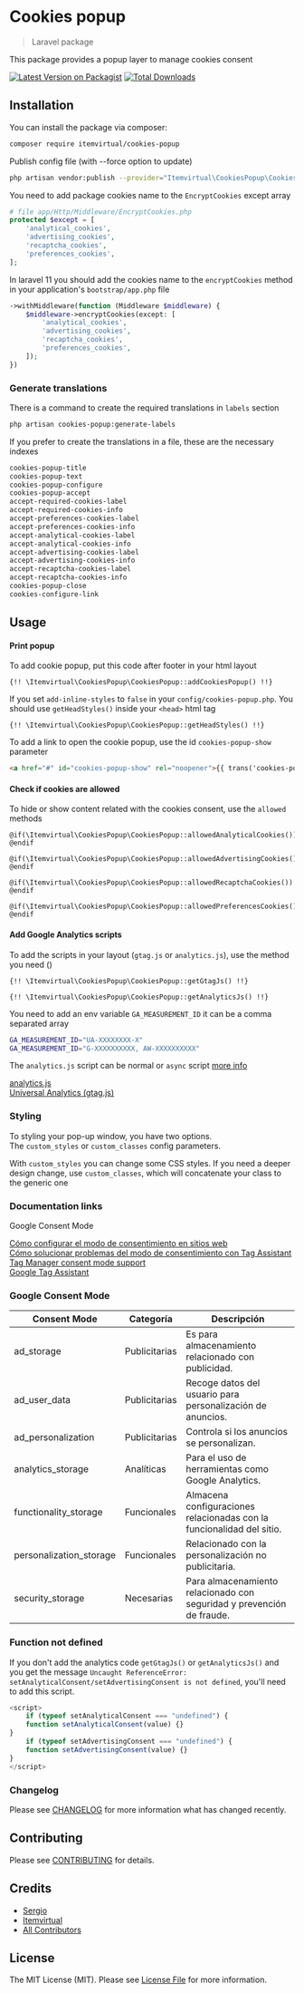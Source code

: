 # Cookies popup

> Laravel package

This package provides a popup layer to manage cookies consent

[![Latest Version on Packagist](https://img.shields.io/packagist/v/itemvirtual/cookies-popup.svg?style=flat-square)](https://packagist.org/packages/itemvirtual/cookies-popup)
[![Total Downloads](https://img.shields.io/packagist/dt/itemvirtual/cookies-popup.svg?style=flat-square)](https://packagist.org/packages/itemvirtual/cookies-popup)

## Installation

You can install the package via composer:

```bash
composer require itemvirtual/cookies-popup
```

Publish config file (with --force option to update)

```bash
php artisan vendor:publish --provider="Itemvirtual\CookiesPopup\CookiesPopupServiceProvider" --tag=config
```

You need to add package cookies name to the `EncryptCookies` except array

```php
# file app/Http/Middleware/EncryptCookies.php
protected $except = [
    'analytical_cookies',
    'advertising_cookies',
    'recaptcha_cookies',
    'preferences_cookies',
];
```

In laravel 11 you should add the cookies name to the `encryptCookies` method in your application's `bootstrap/app.php` file

```php
->withMiddleware(function (Middleware $middleware) {
    $middleware->encryptCookies(except: [
        'analytical_cookies',
        'advertising_cookies',
        'recaptcha_cookies',
        'preferences_cookies',
    ]);
})
```

### Generate translations

There is a command to create the required translations in `labels` section

```bash
php artisan cookies-popup:generate-labels
```

If you prefer to create the translations in a file, these are the necessary indexes

```bash
cookies-popup-title
cookies-popup-text
cookies-popup-configure
cookies-popup-accept
accept-required-cookies-label
accept-required-cookies-info
accept-preferences-cookies-label
accept-preferences-cookies-info
accept-analytical-cookies-label
accept-analytical-cookies-info
accept-advertising-cookies-label
accept-advertising-cookies-info
accept-recaptcha-cookies-label
accept-recaptcha-cookies-info
cookies-popup-close
cookies-configure-link
```

## Usage

#### Print popup

To add cookie popup, put this code after footer in your html layout

```
{!! \Itemvirtual\CookiesPopup\CookiesPopup::addCookiesPopup() !!}
```

If you set `add-inline-styles` to `false` in your `config/cookies-popup.php`. You should use `getHeadStyles()` inside your `<head>` html tag

```
{!! \Itemvirtual\CookiesPopup\CookiesPopup::getHeadStyles() !!}
```

To add a link to open the cookie popup, use the id `cookies-popup-show` parameter

```html
<a href="#" id="cookies-popup-show" rel="noopener">{{ trans('cookies-popup.cookies-configure-link') }}</a>
```

#### Check if cookies are allowed

To hide or show content related with the cookies consent, use the `allowed` methods

```
@if(\Itemvirtual\CookiesPopup\CookiesPopup::allowedAnalyticalCookies())
@endif
```

```
@if(\Itemvirtual\CookiesPopup\CookiesPopup::allowedAdvertisingCookies())
@endif
```

```
@if(\Itemvirtual\CookiesPopup\CookiesPopup::allowedRecaptchaCookies())
@endif
```

```
@if(\Itemvirtual\CookiesPopup\CookiesPopup::allowedPreferencesCookies())
@endif
```

#### Add Google Analytics scripts

To add the scripts in your layout (`gtag.js` or `analytics.js`), use the method you need ()

```
{!! \Itemvirtual\CookiesPopup\CookiesPopup::getGtagJs() !!}
```

```
{!! \Itemvirtual\CookiesPopup\CookiesPopup::getAnalyticsJs() !!}
```

You need to add an env variable `GA_MEASUREMENT_ID` it can be a comma separated array

```bash
GA_MEASUREMENT_ID="UA-XXXXXXXX-X"
GA_MEASUREMENT_ID="G-XXXXXXXXXX, AW-XXXXXXXXXX"
```

The `analytics.js` script can be normal or `async` script [more info](https://developers.google.com/analytics/devguides/collection/analyticsjs#alternative_async_tag)

[analytics.js](https://developers.google.com/analytics/devguides/collection/analyticsjs)  
[Universal Analytics (gtag.js)](https://developers.google.com/analytics/devguides/collection/gtagjs)

### Styling

To styling your pop-up window, you have two options.  
The `custom_styles` or `custom_classes` config parameters.

With `custom_styles` you can change some CSS styles. If you need a deeper design change,
use `custom_classes`, which will concatenate your class to the generic one

### Documentation links

Google Consent Mode

[Cómo configurar el modo de consentimiento en sitios web](https://developers.google.com/tag-platform/security/guides/consent)  
[Cómo solucionar problemas del modo de consentimiento con Tag Assistant](https://developers.google.com/tag-platform/security/guides/consent-debugging)  
[Tag Manager consent mode support](https://support.google.com/tagmanager/answer/10718549)  
[Google Tag Assistant](https://tagassistant.google.com)

### Google Consent Mode

| Consent Mode            | Categoría     | Descripción                                                           |
|-------------------------|---------------|-----------------------------------------------------------------------|
| ad_storage              | Publicitarias | Es para almacenamiento relacionado con publicidad.                    |
| ad_user_data            | Publicitarias | Recoge datos del usuario para personalización de anuncios.            |
| ad_personalization      | Publicitarias | Controla si los anuncios se personalizan.                             |
| analytics_storage       | Analíticas    | Para el uso de herramientas como Google Analytics.                    |
| functionality_storage   | Funcionales   | Almacena configuraciones relacionadas con la funcionalidad del sitio. |
| personalization_storage | Funcionales   | Relacionado con la personalización no publicitaria.                   |
| security_storage        | Necesarias    | Para almacenamiento relacionado con seguridad y prevención de fraude. |

### Function not defined

If you don't add the analytics code `getGtagJs()` or `getAnalyticsJs()` and you get the message `Uncaught ReferenceError: setAnalyticalConsent/setAdvertisingConsent is not defined`, you'll need to add this script.

```javascript
<script>
    if (typeof setAnalyticalConsent === "undefined") {
    function setAnalyticalConsent(value) {}
}
    if (typeof setAdvertisingConsent === "undefined") {
    function setAdvertisingConsent(value) {}
}
</script>
```

### Changelog

Please see [CHANGELOG](CHANGELOG.md) for more information what has changed recently.

## Contributing

Please see [CONTRIBUTING](CONTRIBUTING.md) for details.

## Credits

- [Sergio](https://github.com/sergio-item)
- [Itemvirtual](https://github.com/itemvirtual)
- [All Contributors](../../contributors)

## License

The MIT License (MIT). Please see [License File](LICENSE.md) for more information.
